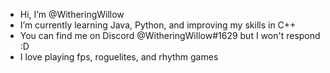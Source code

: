 - Hi, I’m @WitheringWillow
- I’m currently learning Java, Python, and improving my skills in C++
- You can find me on Discord @WitheringWillow#1629 but I won't respond :D
- I love playing fps, roguelites, and rhythm games
